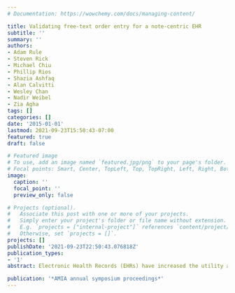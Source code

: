 ```yaml
---
# Documentation: https://wowchemy.com/docs/managing-content/

title: Validating free-text order entry for a note-centric EHR
subtitle: ''
summary: ''
authors:
- Adam Rule
- Steven Rick
- Michael Chiu
- Phillip Rios
- Shazia Ashfaq
- Alan Calvitti
- Wesley Chan
- Nadir Weibel
- Zia Agha
tags: []
categories: []
date: '2015-01-01'
lastmod: 2021-09-23T15:50:43-07:00
featured: true
draft: false

# Featured image
# To use, add an image named `featured.jpg/png` to your page's folder.
# Focal points: Smart, Center, TopLeft, Top, TopRight, Left, Right, BottomLeft, Bottom, BottomRight.
image:
  caption: ''
  focal_point: ''
  preview_only: false

# Projects (optional).
#   Associate this post with one or more of your projects.
#   Simply enter your project's folder or file name without extension.
#   E.g. `projects = ["internal-project"]` references `content/project/deep-learning/index.md`.
#   Otherwise, set `projects = []`.
projects: []
publishDate: '2021-09-23T22:50:43.076818Z'
publication_types:
- '1'
abstract: Electronic Health Records (EHRs) have increased the utility and portability of health information by storing it in structured formats. However, EHRs separate this structured data from the rich, free-text descriptions of clinical notes. The ultimate objective of our research is to develop an interactive progress note that unifies entry, access, and retrieval of structured and unstructured health information. In this study we present the design and subsequent testing with eight clinicians of a core element of this envisioned note free-text order entry. Clinicians saw this new order-entry paradigm as a way to save time and preserve data quality by reducing double-documentation. However, they wanted the prototype to recognize more diverse types of shorthand and apply default values to fields that remain fairly constant across orders, such as number of refills and pickup location. Future work will test more complex orders, such as cascading orders, with a broader range of clinicians.

publication: '*AMIA annual symposium proceedings*'
---
```

